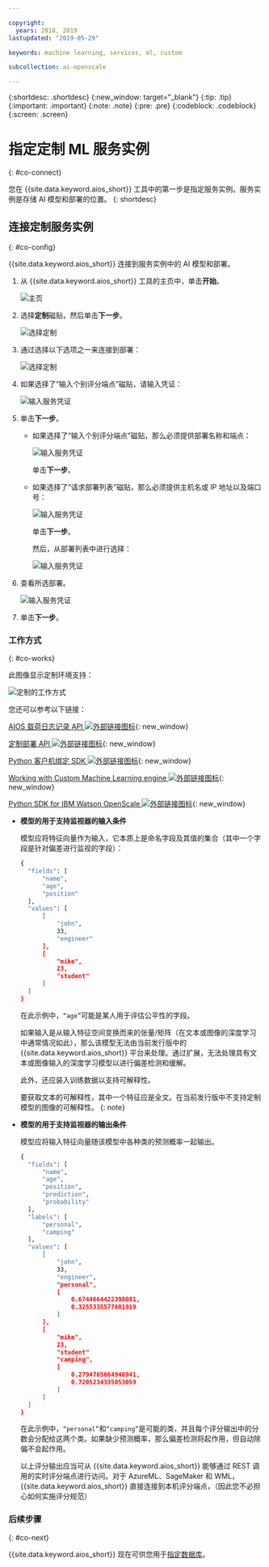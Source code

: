 ```yaml
---

copyright:
  years: 2018, 2019
lastupdated: "2019-05-29"

keywords: machine learning, services, ml, custom 

subcollection: ai-openscale

---
```


{:shortdesc: .shortdesc}
{:new_window: target="_blank"}
{:tip: .tip}
{:important: .important}
{:note: .note}
{:pre: .pre}
{:codeblock: .codeblock}
{:screen: .screen}

# 指定定制 ML 服务实例
{: #co-connect}

您在 {{site.data.keyword.aios_short}} 工具中的第一步是指定服务实例。服务实例是存储 AI 模型和部署的位置。
{: shortdesc}

## 连接定制服务实例
{: #co-config}

{{site.data.keyword.aios_short}} 连接到服务实例中的 AI 模型和部署。

1.  从 {{site.data.keyword.aios_short}} 工具的主页中，单击**开始**。

    ![主页](images/gs-config-start.png)

2.  选择**定制**磁贴，然后单击**下一步**。

    ![选择定制](images/connect-custom.png)

3.  通过选择以下选项之一来连接到部署：

    ![选择定制](images/connect-custom-deploy.png)

4.  如果选择了“输入个别评分端点”磁贴，请输入凭证：

    ![输入服务凭证](images/connect-custom-cred.png)

5.  单击**下一步**。

    - 如果选择了“输入个别评分端点”磁贴，那么必须提供部署名称和端点：

      ![输入服务凭证](images/connect-custom-endpoint.png)

      单击**下一步**。

    - 如果选择了“请求部署列表”磁贴，那么必须提供主机名或 IP 地址以及端口号：

      ![输入服务凭证](images/connect-custom-apiendpoint.png)

      单击**下一步**。

      然后，从部署列表中进行选择：

      ![输入服务凭证](images/connect-custom-apiendpoint2.png)

6.  查看所选部署。

    ![输入服务凭证](images/connect-custom-deploy2.png)

7.  单击**下一步**。

### 工作方式
{: #co-works}

此图像显示定制环境支持：

![定制的工作方式](images/custom-how-works.png)

您还可以参考以下链接：

[AIOS 载荷日志记录 API ![外部链接图标](../../icons/launch-glyph.svg "外部链接图标")](https://{DomainName}/apidocs/ai-openscale#publish-scoring-payload){: new_window}

[定制部署 API ![外部链接图标](../../icons/launch-glyph.svg "外部链接图标")](https://aiopenscale-custom-deployement-spec.mybluemix.net/){: new_window}

[Python 客户机绑定 SDK ![外部链接图标](../../icons/launch-glyph.svg "外部链接图标")](http://ai-openscale-python-client.mybluemix.net/#bindings){: new_window}

[Working with Custom Machine Learning engine ![外部链接图标](../../icons/launch-glyph.svg "外部链接图标")](https://github.com/pmservice/ai-openscale-tutorials/blob/master/notebooks/AI%20OpenScale%20and%20Custom%20ML%20Engine.ipynb){: new_window}

[Python SDK for IBM Watson OpenScale ![外部链接图标](../../icons/launch-glyph.svg "外部链接图标")](https://pypi.org/project/ibm-ai-openscale/){: new_window}

- **模型的用于支持监视器的输入条件**

  模型应将特征向量作为输入，它本质上是命名字段及其值的集合（其中一个字段是针对偏差进行监视的字段）：

  ```bash
  {
    "fields": [
        "name",
        "age",
        "position"
    ],
    "values": [
        [
            "john",
            33,
            "engineer"
        ],
        [
            "mike",
            23,
            "student"
        ]
    ]
  }
  ```

  在此示例中，`“age”`可能是某人用于评估公平性的字段。

  如果输入是从输入特征空间变换而来的张量/矩阵（在文本或图像的深度学习中通常情况如此），那么该模型无法由当前发行版中的 {{site.data.keyword.aios_short}} 平台来处理。通过扩展，无法处理具有文本或图像输入的深度学习模型以进行偏差检测和缓解。

  此外，还应装入训练数据以支持可解释性。

  要获取文本的可解释性，其中一个特征应是全文。在当前发行版中不支持定制模型的图像的可解释性。
  {: note}

- **模型的用于支持监视器的输出条件**

  模型应将输入特征向量随该模型中各种类的预测概率一起输出。

  ```bash
  {
    "fields": [
        "name",
        "age",
        "position",
        "prediction",
        "probability"
    ],
    "labels": [
        "personal",
        "camping"
    ],
    "values": [
        [
            "john",
            33,
            "engineer",
            "personal",
            [
                0.6744664422398081,
                0.3255335577601919
            ]
        ],
        [
            "mike",
            23,
            "student"
            "camping",
            [
                0.2794765664946941,
                0.7205234335053059
            ]
        ]
    ]
  }
  ```

  在此示例中，`“personal”`和`“camping”`是可能的类，并且每个评分输出中的分数会分配给这两个类。如果缺少预测概率，那么偏差检测将起作用，但自动除偏不会起作用。

  以上评分输出应当可从 {{site.data.keyword.aios_short}} 能够通过 REST 调用的实时评分端点进行访问。对于 AzureML、SageMaker 和 WML，{{site.data.keyword.aios_short}} 直接连接到本机评分端点，（因此您不必担心如何实施评分规范）

### 后续步骤
{: #co-next}

{{site.data.keyword.aios_short}} 现在可供您用于[指定数据库](/docs/services/ai-openscale?topic=ai-openscale-connect-db)。
